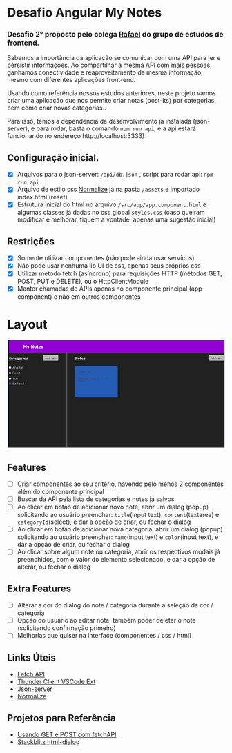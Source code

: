 # Desafio Angular My Notes
 ### Desafio 2° proposto pelo colega [Rafael](https://github.com/rpaivabr) do grupo de estudos de frontend.

Sabemos a importância da aplicação se comunicar com uma API para ler e persistir informações. Ao compartilhar a mesma API com mais pessoas, ganhamos conectividade e reaproveitamento da mesma informação, mesmo com diferentes aplicações front-end.

Usando como referência nossos estudos anteriores, neste projeto vamos criar uma aplicação que nos permite criar notas (post-its) por categorias, bem como criar novas categorias..
  
Para isso, temos a dependência de desenvolvimento já instalada (json-server), e para rodar, basta o comando `npm run api`, e a api estará funcionando no endereço http://localhost:3333):

## Configuração inicial.

- [x] Arquivos para o json-server: `/api/db.json` , script para rodar api: `npm run api`
- [x] Arquivo de estilo css [Normalize](https://necolas.github.io/normalize.css/)  já na pasta `/assets` e importado index.html (reset)
- [x] Estrutura inicial do html no arquivo `/src/app/app.component.html` e algumas classes já dadas no css global `styles.css` (caso queiram modificar e melhorar, fiquem a vontade, apenas uma sugestão inicial)

## Restrições

- [x] Somente utilizar componentes (não pode ainda usar serviços)
- [x] Não pode usar nenhuma lib UI de css, apenas seus próprios css
- [x] Utilizar metodo fetch (asíncrono) para requisições HTTP (métodos GET, POST, PUT e DELETE), ou o HttpClientModule
- [x] Manter chamadas de APIs apenas no componente principal (app component) e não em outros componentes

# Layout 
![](img/notes.png)

## Features

- [ ] Criar componentes ao seu critério, havendo pelo menos 2 componentes além do componente principal
- [ ] Buscar da API pela lista de categorias e notes já salvos
- [ ] Ao clicar em botão de adicionar novo note, abrir um dialog (popup) solicitando ao usuário preencher:  `title`(input text), `content`(textarea) e `categoryId`(select), e dar a opção de criar, ou fechar o dialog
- [ ] Ao clicar em botão de adicionar nova categoria, abrir um dialog (popup) solicitando ao usuário preencher:  `name`(input text) e `color`(input text), e dar a opção de criar, ou fechar o dialog
- [ ] Ao clicar sobre algum note ou categoria, abrir os respectivos modais já preenchidos, com o valor do elemento selecionado, e dar a opção de alterar, ou fechar o dialog

## Extra Features
- [ ] Alterar a cor do dialog do note / categoria durante a seleção da cor / categoria
- [ ] Opção do usuário ao editar note, também poder deletar o note (solicitando confirmação primeiro)
- [ ] Melhorias que quiser na interface (componentes / css / html)

## Links Úteis

- [Fetch API](https://developer.mozilla.org/en-US/docs/Web/API/Fetch_API/Using_Fetch)
- [Thunder Client VSCode Ext](https://marketplace.visualstudio.com/items?itemName=rangav.vscode-thunder-client)
- [Json-server](https://github.com/typicode/json-server)  
- [Normalize](https://necolas.github.io/normalize.css/)  

## Projetos para Referência

- [Usando GET e POST com fetchAPI](https://www.youtube.com/watch?v=CXLsvT9mSo8)
- [Stackblitz html-dialog](https://stackblitz.com/edit/angular-ivy-2dno9p)

<!-- ### Visão do Layout final
<a href="#">
    <img src="img/projeto.png" alt="html" style="vertical-align:top; margin:6px 4px">
  </a> -->
